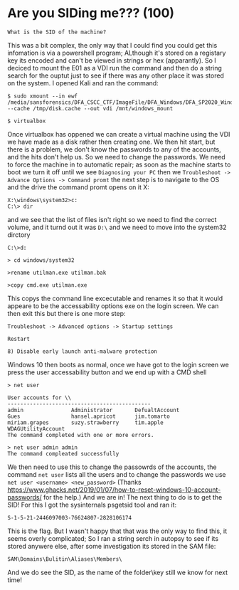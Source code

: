 # Are you SIDing me??? (100)
`What is the SID of the machine?`

This was a bit complex, the only way that I could find you could get this infomation is via a powershell program; ALthough it's stored on a registary key its encoded and can't be viewed in strings or hex (apparantly). So I deciced to mount the E01 as a VDI run the command and then do a string search for the ouptut just to see if there was any other place it was stored on the system. I opened Kali and ran the command:
```
$ sudo xmount --in ewf /media/sansforensics/DFA_CSCC_CTF/ImageFile/DFA_Windows/DFA_SP2020_Windows.E?? --cache /tmp/disk.cache --out vdi /mnt/windows_mount

$ virtualbox
```
Once virtualbox has oppened we can create a virtual machine using the VDI we have made as a disk rather then creating one. We then hit start, but there is a problem, we don't know the passwords to any of the accounts, and the hits don't help us. So we need to change the passwords. We need to force the machine in to automatic repair; as soon as the machine starts to boot we turn it off until we see `Diagnosing your PC` then we `Troubleshoot -> Advance Options -> Command promt` the next step is to navigate to the OS and the drive the command promt opens on it X: 
```
X:\windows\system32>c:
C:\> dir
``` 
and we see that the list of files isn't right so we need to find the correct volume, and it turnd out it was `D:\` and we need to move into the system32 dirctory
```
C:\>d:

> cd windows/system32

>rename utilman.exe utilman.bak

>copy cmd.exe utilman.exe
```
This copys the command line excecutable and renames it so that it would appeare to be the accessability options exe on the login screen. 
We can then exit this but there is one more step:
```
Troubleshoot -> Advanced options -> Startup settings

Restart

8) Disable early launch anti-malware protection
```
Windows 10 then boots as normal, once we have got to the login screen we press the user accessability button and we end up with a CMD shell
```
> net user

User accounts for \\
---------------------------------------------
admin				Administrator		DefualtAccount
Gues				hansel.apricot 		jim.tomarto
miriam.grapes 		suzy.strawberry 	tim.apple
WDAGUtilityAccount	
The command completed with one or more errors.

> net user admin admin
The command compleated successfully
```
We then need to use this to change the passowrds of the accounts, the command `net user` lists all the users and to change the passwords we use `net user <username> <new_password>`
(Thanks https://www.ghacks.net/2019/01/07/how-to-reset-windows-10-account-passwords/ for the help.)
And we are in! The next thing to do is to get the SID! For this I got the sysinternals psgetsid tool and ran it:
```
S-1-5-21-2446097003-76624807-2828106174
```
This is the flag. But I wasn't happy that that was the only way to find this, it seems overly complicated; So I ran a string serch in autopsy to see if its stored anywere else, after some investigation its stored in the SAM file:
```
SAM\Domains\Bulitin\Aliases\Members\
```
And we do see the SID, as the name of the folder\key still we know for next time!